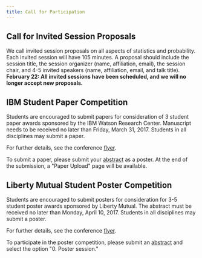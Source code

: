 ```yaml
---
title: Call for Participation
---
```


## Call for Invited Session Proposals

We call invited session proposals on all aspects of statistics and
probability. Each invited session will have 105 minutes. A proposal
should include the session title, the session organizer (name,
affiliation, email), the session chair, and 4-5 invited speakers
(name, affiliation, email, and talk title). **February 22: All invited
sessions have been scheduled, and we will no longer accept new
proposals.**

## IBM Student Paper Competition

Students are encouraged to submit papers for consideration of 3
student paper awards sponsored by the IBM Watson Research Center.
Manuscript needs to be received no later than Friday, March 31, 2017.
Students in all disciplines may submit a paper.

For further details, see the conference [flyer](ness2017flyer.pdf).

To submit a paper, please submit your [abstract](abstractform) as a
poster. At the end of the submission, a "Paper Upload" page will be
available.

## Liberty Mutual Student Poster Competition

Students are encouraged to submit posters for consideration for 3-5
student poster awards sponsored by Liberty Mutual. The
abstract must be received no later than Monday, April 10, 2017.
Students in all disciplines may submit a poster.

For further details, see the conference [flyer](ness2017flyer.pdf).

To participate in the poster competition, please submit
an [abstract](abstractform) and select the option "0. Poster session."

